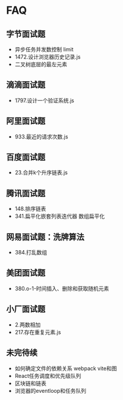 # FAQ

## 字节面试题

- 异步任务并发数控制 limit
- 1472.设计浏览器历史记录.js
- 二叉树底层的最左元素

## 滴滴面试题

- 1797.设计一个验证系统.js

## 阿里面试题

- 933.最近的请求次数.js

## 百度面试题

- 23.合并k个升序链表.js

## 腾讯面试题

- 148.排序链表
- 341.扁平化嵌套列表迭代器 数组扁平化

## 网易面试题：洗牌算法

- 384.打乱数组

## 美团面试题

- 380.o-1-时间插入、删除和获取随机元素

## 小厂面试题

- 2.两数相加
- 217.存在重复元素.js

## 未完待续

- 如何确定文件的依赖关系 webpack vite和图
- React任务调度和优先级队列
- 区块链和链表
- 浏览器的eventloop和任务队列

